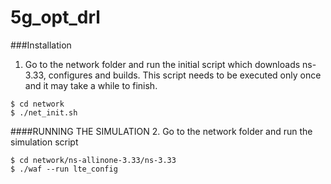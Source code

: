# 5g_opt_drl

###Installation
1. Go to the network folder and run the initial script which downloads ns-3.33, configures and builds. This script needs to be executed only once and it may take a while to finish.
```
$ cd network
$ ./net_init.sh
```
####RUNNING THE SIMULATION
2. Go to the network folder and run the simulation script
```
$ cd network/ns-allinone-3.33/ns-3.33
$ ./waf --run lte_config    
```

